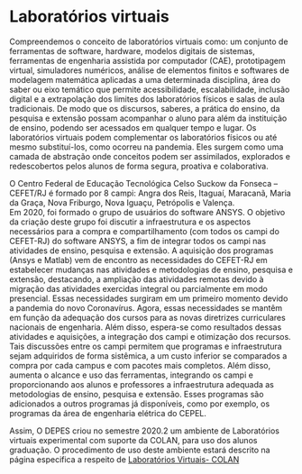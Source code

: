 # **Laboratórios virtuais**

Compreendemos o conceito de laboratórios virtuais como: um conjunto de ferramentas de software, hardware, modelos digitais de sistemas, ferramentas de engenharia assistida por computador (CAE), prototipagem virtual, simuladores numéricos, análise de elementos finitos e softwares de modelagem matemática aplicadas a uma determinada disciplina, área do saber ou eixo temático que permite acessibilidade, escalabilidade, inclusão digital e a extrapolação dos limites dos laboratórios físicos e salas de aula tradicionais. De modo que os discursos, saberes, a prática do ensino, da pesquisa e extensão possam acompanhar o aluno para além da instituição de ensino, podendo ser acessados em qualquer tempo e lugar. Os laboratórios virtuais podem complementar os laboratórios físicos ou até mesmo substituí-los, como ocorreu na pandemia. Eles surgem como uma camada de abstração onde conceitos podem ser assimilados, explorados e redescobertos pelos alunos de forma segura, proativa e colaborativa.  

O Centro Federal de Educação Tecnológica Celso Suckow da Fonseca – CEFET/RJ é formado por 8 campi: Angra dos Reis, Itaguaí, Maracanã, Maria da Graça, Nova Friburgo, Nova Iguaçu, Petrópolis e Valença.  
Em 2020, foi formado o grupo de usuários do software ANSYS. O objetivo da criação deste grupo foi discutir a infraestrutura e os aspectos necessários para a compra e compartilhamento (com todos os campi do CEFET-RJ) do software ANSYS, a fim de integrar todos os campi nas atividades de ensino, pesquisa e extensão.
A aquisição dos programas (Ansys e Matlab) vem de encontro as necessidades do CEFET-RJ em estabelecer mudanças nas atividades e metodologias de ensino, pesquisa e extensão, destacando, a ampliação das atividades remotas devido à migração das atividades exercidas integral ou parcialmente em modo presencial. Essas necessidades surgiram em um primeiro momento devido a pandemia do novo Coronavírus. Agora, essas necessidades se mantêm em função da adequação dos cursos para as novas diretrizes curriculares nacionais de engenharia. Além disso, espera-se como resultados dessas atividades e aquisições, a integração dos campi e otimização dos recursos. Tais discussões entre os campi permitem que programas e infraestrutura sejam adquiridos de forma sistêmica, a um custo inferior se comparados a compra por cada campus e com pacotes mais completos. Além disso, aumenta o alcance e uso das ferramentas, integrando os campi e proporcionando aos alunos e professores a infraestrutura adequada as metodologias de ensino, pesquisa e extensão. Esses programas são adicionados a outros programas já disponíveis, como por exemplo, os programas da área de engenharia elétrica do CEPEL.

Assim, O DEPES criou no semestre 2020.2 um ambiente de Laboratórios virtuais experimental com suporte da COLAN, para uso dos alunos graduação. O procedimento de uso deste ambiente estará descrito na página especifica a respeito de [Laboratórios Virtuais- COLAN](http://www.cefet-rj.br/index.php/laboratorios-virtuais-colan)
